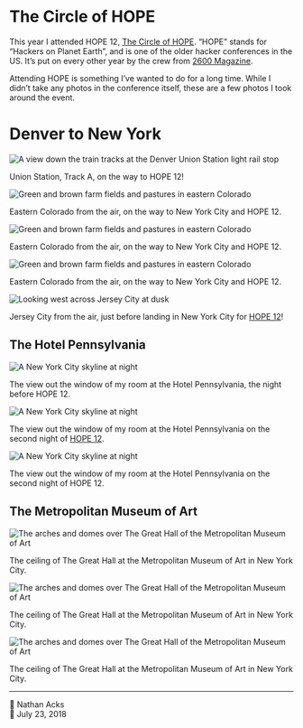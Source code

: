 # The Circle of HOPE

This year I attended HOPE 12, [The Circle of HOPE](https://xii.hope.net/). “HOPE” stands for “Hackers on Planet Earth”, and is one of the older hacker conferences in the US. It’s put on every other year by the crew from [2600 Magazine](https://www.2600.com/).

Attending HOPE is something I’ve wanted to do for a long time. While I didn’t take any photos in the conference itself, these are a few photos I took around the event.

# Denver to New York

![A view down the train tracks at the Denver Union Station light rail stop](assets/baa19722b3c841ba1bddb0d734903f23.webp)

Union Station, Track A, on the way to HOPE 12!

![Green and brown farm fields and pastures in eastern Colorado](assets/c82cf46a9f35a4e3d76555887170b71c.webp)

Eastern Colorado from the air, on the way to New York City and HOPE 12.

![Green and brown farm fields and pastures in eastern Colorado](assets/46f6df9014b210aec3996099530390f8.webp)

Eastern Colorado from the air, on the way to New York City and HOPE 12.

![Green and brown farm fields and pastures in eastern Colorado](assets/9e8aaa210308ccacbac9788946ef7b55.webp)

Eastern Colorado from the air, on the way to New York City and HOPE 12.

![Looking west across Jersey City at dusk](assets/30b7086afab9c012ea2817ed2523ef20.webp)

Jersey City from the air, just before landing in New York City for [HOPE 12](https://xii.hope.net/)!

## The Hotel Pennsylvania

![A New York City skyline at night](assets/70ce6d168f11c0d5a5866f4c4714725a.webp)

The view out the window of my room at the Hotel Pennsylvania, the night before HOPE 12.

![A New York City skyline at night](assets/7d8d05bf92d1190b6859cab600b63c56.webp)

The view out the window of my room at the Hotel Pennsylvania on the second night of [HOPE 12](https://xii.hope.net/).

![A New York City skyline at night](assets/9d101625583ce0c7cc4dacbc9da24484.webp)

The view out the window of my room at the Hotel Pennsylvania on the second night of HOPE 12.

## The Metropolitan Museum of Art

![The arches and domes over The Great Hall of the Metropolitan Museum of Art](assets/b94b0ad902c2adeee87ae28602ee67bc.webp)

The ceiling of The Great Hall at the Metropolitan Museum of Art in New York City.

![The arches and domes over The Great Hall of the Metropolitan Museum of Art](assets/7e829bf72f17dfa6f84a83e97e5aaa77.webp)

The ceiling of The Great Hall at the Metropolitan Museum of Art in New York City.

![The arches and domes over The Great Hall of the Metropolitan Museum of Art](assets/50c2926daa15962283f08da961b8ae47.webp)

The ceiling of The Great Hall at the Metropolitan Museum of Art in New York City.

- - - -

<span aria-hidden="true">👤</span> Nathan Acks  
<span aria-hidden="true">📅</span> July 23, 2018
